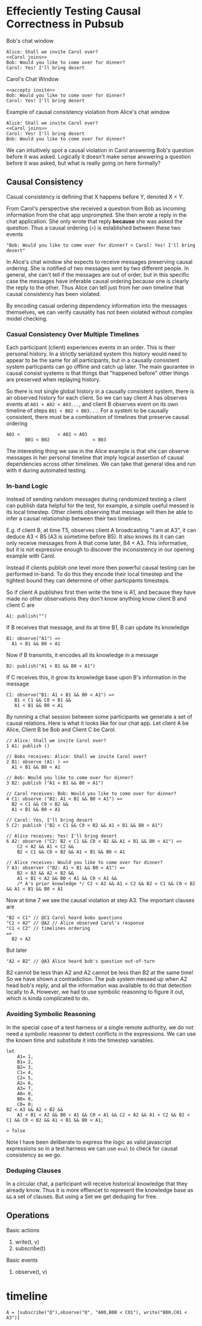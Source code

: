 # Effeciently Testing Causal Correctness in Pubsub 

Bob's chat window

```
Alice: Shall we invite Carol over?
<<Carol joins>>
Bob: Would you like to come over for dinner?
Carol: Yes! I'll bring desert
```

Carol's Chat Window
```
<<accepts invite>>
Bob: Would you like to come over for dinner?
Carol: Yes! I'll bring desert
```


Example of causal consistency violation from Alice's chat window

```
Alice: Shall we invite Carol over?
<<Carol joins>>
Carol: Yes! I'll bring desert
Bob: Would you like to come over for dinner?
```

We can intuitively spot a causal violation in Carol answering Bob's question before it was asked. Logically it doesn't make sense answering a question before it was asked, but what is really going on here formally?

## Causal Consistency

Casual consistency is defining that X happens before Y, denoted X < Y. 

From Carol's perspective she received a question from Bob as incoming information from the chat app unprompted. She then wrote a reply in the chat application. She only wrote that reply **because** she was asked the question. Thus a causal ordering (`<`) is established between these two events
```
"Bob: Would you like to come over for dinner? < Carol: Yes! I'll bring desert"
```

In Alice's chat window she expects to receive messages preserving causal ordering. She is notified of two messages sent by two different people. In general, she can't tell if the messages are out of order, but in this specific case the messages have inferable causal ordering because one is clearly the reply to the other. Thus Alice can tell just from her own timeline that causal consistency has been violated.

By encoding casual ordering dependency information into the messages themselves, we can verify causality has not been violated without complex model checking.

### Casual Consistency Over Multiple Timelines

Each participant (client) experiences events in an order. This is their personal history. In a strictly serialized system this history would need to appear to be the same for all participants, but in a causally consistent system particpants can go offline and catch up later. The main gaurantee in causal consist systems is that things that "happened before" other things are preserved when replaying history.

So there is not single global history in a causally consistent system, there is an observed history for each client. So we can say client A has observes events at `A01 < A02 < A03...`, and client B observes event on its own timeline of steps `B01 < B02 < B03...`. For a system to be causally consistent, there must be a combination of timelines that preserve causal ordering

```
A01 <              < A02 < A03
       B01 < B02                < B03
```


The interesting thing we saw in the Alice example is that she can observe messages in her personal timeline that imply logical assertion of causal dependencies across other timelines. We can take that general idea and run with it during automated testing. 

### In-band Logic 

Instead of sending random messages during randomized testing a client can publish data helpful for the test, for example, a simple useful messed is its local timestep. Other clients observing that message will then be able to infer a causal relationship between their two timelines.


E.g. if client B, at time T5, observes client A broadcasting "I am at A3", it can deduce A3 < B5 (A3 is sometime before B5). It also knows its it can can only receive messages from A that come later, B4 < A3.  This informative, but it is not expressive enough to discover the inconsistency in our opening example with Carol. 

Instead if clients publish one level more then powerful causal testing can be performed in-band. To do this they encode their local timestep and the tightest bound they can determine of other particpants timesteps.

So if client A publishes first then write the time is A1, and because they have made no other observations they don't know anything  know client B and client C are 
```
A1: publish("") 
```

If B receives that message, and its at time B1, B can update its knowledge

```
B1: observe("A1") => 
  A1 < B1 && B0 < A1
```

Now if B transmits, it encodes all its knowledge in a message

```
B2: publish("A1 < B1 && B0 < A1")
```

If C receives this, it grow its knowledge base upon B's information in the message

```
C1: observe("B1: A1 < B1 && B0 < A1") => 
   B1 < C1 && C0 < B1 && 
   A1 < B1 && B0 < A1
```

By running a chat session between some participants we generate a set of causal relations. Here is what it looks like for our chat app. Let client A be Alice, Client B be Bob and Client C be Carol.

```
// Alice: Shall we invite Carol over?
1 A1: publish ()

// Bobs receives: Alice: Shall we invite Carol over?
2 B1: observe (A1: ) =>
  A1 < B1 && B0 < A1

// Bob: Would you like to come over for dinner?
3 B2: publish ("A1 < B1 && B0 < A1")

// Carol receives: Bob: Would you like to come over for dinner?
4 C1: observe ("B2: A1 < B1 && B0 < A1") => 
  B2 < C1 && C0 < B2 && 
  A1 < B1 && B0 < A1

// Carol: Yes, I'll bring desert
5 C2: publish ("B2 < C1 && C0 < B2 && A1 < B1 && B0 < A1")

// Alice receives: Yes! I'll bring desert
6 A2: observe ("C2: B2 < C1 && C0 < B2 && A1 < B1 && B0 < A1") => 
    C2 < A2 && A1 < C2 && 
    B2 < C1 && C0 < B2 && A1 < B1 && B0 < A1

// Alice receives: Would you like to come over for dinner?
7 A3: observer ("B2: A1 < B1 && B0 < A1") => 
    B2 < A3 && A2 < B2 &&
    A1 < B1 < A2 && B0 < A1 && C0 < A1 && 
    /* A's prior knowledge */ C2 < A2 && A1 < C2 && B2 < C1 && C0 < B2 && A1 < B1 && B0 < A1
```
Now at time 7 we see the causal violation at step A3. The important clauses are
```
"B2 < C1" // @C1 Carol heard bobs questions
"C2 < A2" // @A2 // Alice observed Carol's response
"C1 < C2" // timelines ordering
=> 
  B2 < A2
```
But later
```
"A2 < B2" // @A3 Alice heard bob's question out-of-turn
```

B2 cannot be less than A2 and A2 cannot be less than B2 at the same time! So we have shown a contradiction. The pub system messed up when A2 head bob's reply, and all the information
was available to do that detection locally to A. However, we had to use symbolic reasoning to figure it out, which is kinda complicated to do.

### Avoiding Symbolic Reasoning

In the special case of a test harness or a single remote authority, we do not need a symbolic reasoner to detect conflicts in the expressions. We can use the known time and substitute it into the timestep variables.

```
let
    A1= 1,
    B1= 2,
    B2= 3,
    C1= 4,
    C2= 5,
    A2= 6,
    A3= 7,
    A0= 0,
    B0= 0,
    C0= 0;
B2 < A3 && A2 < B2 &&
    A1 < B1 < A2 && B0 < A1 && C0 < A1 && C2 < A2 && A1 < C2 && B2 < C1 && C0 < B2 && A1 < B1 && B0 < A1;

> false

```

Note I have been deliberate to express the logic as valid javascript expressions so in a test harness we can use `eval` to check for causal consistency as we go.

### Deduping Clauses

In a circular chat, a participant will receive historical knowledge that they already know. Thus it is more effiencet to represent the knowledge base as `&&` a set of clauses. But using a Set we get deduping for free.








## Operations

Basic actions

1. write(t, v)
1. subscribe(t)

Basic events
1. observe(t, v)



# timeline

```
A = [subscribe("Q"),observe("Q", "A00,B00 < C01"), write("B00,C01 < A3")]
```